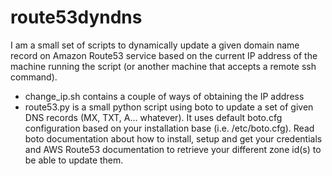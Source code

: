 # route53dyndns
I am a small set of scripts to dynamically update a given domain name record on Amazon Route53 service based on the current IP address of the machine running the script (or another machine that accepts a remote ssh command).

* change_ip.sh contains a couple of ways of obtaining the IP address 
* route53.py is a small python script using boto to update a set of given DNS records (MX, TXT, A... whatever). It uses default boto.cfg configuration based on your installation base (i.e. /etc/boto.cfg). Read boto documentation about how to install, setup and get your credentials and AWS Route53 documentation to retrieve your different zone id(s) to be able to update them.
